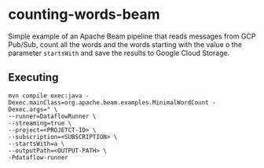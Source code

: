 # counting-words-beam

Simple example of an Apache Beam pipeline that reads messages from GCP Pub/Sub, count all the words and the words starting with the value o the parameter `startsWith` and save the results 
to Google Cloud Storage. 

## Executing

```shell script
mvn compile exec:java -Dexec.mainClass=org.apache.beam.examples.MinimalWordCount -Dexec.args=" \
--runner=DataflowRunner \
--streaming=true \
--project=<PROJETCT-ID> \
--subscription=<SUBSCRIPTION> \
--startsWith=a \
--outputPath=<OUTPUT-PATH> \
-Pdataflow-runner
```
